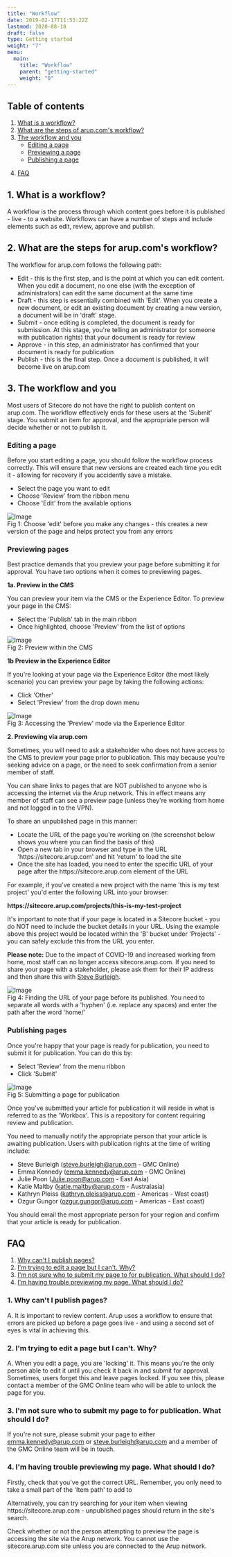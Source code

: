 ```yaml
---
title: "Workflow"
date: 2019-02-17T11:53:22Z
lastmod: 2020-08-18
draft: false
type: Getting started
weight: "7"
menu:
  main:
    title: "Workflow"
    parent: "getting-started"
    weight: "0"
---
```


<section class="container" id="">
	<div class="rich-text">
		<div class="reveal rich-text__content">
			<h2>Table of contents</h2>
		</div>
	</div>
</section>
<section class="container">
	<div class="menu_row">
		<div class="menu_section two">
			<ol class="header-list">
				<li>
					<a href="#what">What is a workflow?</a>
				</li>
				<li>
					<a href="#steps">What are the steps of arup.com's workflow?</a>
				</li>
				<li>
					<a href="#workflow">The workflow and you</a>
					<ul class="sub-header-list">
						<li>
							<a href="#editing">Editing a page</a>
						</li>
						<li>
							<a href="#previewing">Previewing a page</a>
						</li>
						<li>
							<a href="#publishing">Publishing a page</a>
						</li>
					</ul>
				</li>
			</ol>
		</div>
		<div class="menu_section two">
			<ol class="header-list second" start="4">
				<li>
					<a href="#faq">FAQ</a>
				</li>
			</ol>
		</div>
	</div>
</section>
<section class="container" id="what">
	<div class="rich-text">
		<div class="reveal rich-text__content">
			<h2>1. What is a workflow?</h2>
			<p>A workflow is the process through which content goes before it is published - live - to a website. Workflows can have a number of steps and include elements such as edit, review, approve and publish.</p>
		</div>
	</div>
</section>
<section class="container" id="steps">
	<div class="rich-text">
		<div class="reveal rich-text__content">
			<h2>2. What are the steps for arup.com's workflow?</h2>
			<p>The workflow for arup.com follows the following path:</p>
			<ul>
				<li>Edit - this is the first step, and is the point at which you can edit content. When you edit a document, no one else (with the exception of administrators) can edit the same document at the same time</li>
				<li>Draft - this step is essentially combined with 'Edit'. When you create a new document, or edit an existing document by creating a new version, a document will be in 'draft' stage.</li>
				<li>Submit - once editing is completed, the document is ready for submission. At this stage, you're telling an administrator (or someone with publication rights) that your document is ready for review</li>
				<li>Approve - in this step, an administrator has confirmed that your document is ready for publication</li>
				<li>Publish - this is the final step. Once a document is published, it will become live on arup.com</li>
			</ul>
		</div>
	</div>
</section>
<section class="container" id="workflow">
	<div class="rich-text">
		<div class="reveal rich-text__content">
			<h2>3. The workflow and you</h2>
			<p>Most users of Sitecore do not have the right to publish content on arup.com. The workflow effectively ends for these users at the 'Submit' stage. You submit an item for approval, and the appropriate person will decide whether or not to publish it.</p>
			<h3><a id="editing" name="editing"></a>Editing a page</h3>
			<p>Before you start editing a page, you should follow the workflow process correctly. This will ensure that new versions are created each time you edit it - allowing for recovery if you accidently save a mistake.</p>
			<ul>
				<li>Select the page you want to edit</li>
				<li>Choose 'Review' from the ribbon menu</li>
				<li>Choose 'Edit' from the available options</li>
			</ul>
			<div class="training-image"><img alt="Image" class="mainImg" src="/images/workflow/edit-page.jpg"></div>
			<div class="halfbleed__detail">
				Fig 1: Choose 'edit' before you make any changes - this creates a new version of the page and helps protect you from any errors
			</div>
		</div>
	</div>
</section>
<section class="container">
	<div class="rich-text">
		<div class="reveal rich-text__content">
			<h3><a id="previewing" name="previewing"></a>Previewing pages</h3>
			<p>Best practice demands that you preview your page before submitting it for approval. You have two options when it comes to previewing pages.</p>
			<p><b>1a. Preview in the CMS</b></p>
			<p>You can preview your item via the CMS or the Experience Editor. To preview your page in the CMS:</p>
			<ul>
				<li>Select the 'Publish' tab in the main ribbon</li>
				<li>Once highlighted, choose 'Preview' from the list of options</li>
			</ul>
			<div class="training-image"><img alt="Image" class="mainImg" src="/images/workflow/preview-via-cms.jpg"></div>
			<div class="halfbleed__detail">
				Fig 2: Preview within the CMS
			</div>
			<p><b>1b Preview in the Experience Editor</b></p>
			<p>If you're looking at your page via the Experience Editor (the most likely scenario) you can preview your page by taking the following actions:</p>
			<ul>
				<li>Click 'Other'</li>
				<li>Select 'Preview' from the drop down menu</li>
			</ul>
			<div class="training-image"><img alt="Image" class="mainImg" src="/images/workflow/preview-experience-editor.jpg"></div>
			<div class="halfbleed__detail">
				Fig 3: Accessing the 'Preview' mode via the Experience Editor
			</div>
		</div>
	</div>
</section>
<section class="container">
	<div class="rich-text">
		<div class="reveal rich-text__content">
			<p><b>2. Previewing via arup.com</b></p>
			<p>Sometimes, you will need to ask a stakeholder who does not have access to the CMS to preview your page prior to publication. This may because you're seeking advice on a page, or the need to seek confirmation from a senior member of staff.</p>
			<p>You can share links to pages that are NOT published to anyone who is accessing the internet via the Arup network. This in effect means any member of staff can see a preview page (unless they're working from home and not logged in to the VPN).</p>
			<p>To share an unpublished page in this manner:</p>
			<ul>
				<li>Locate the URL of the page you're working on (the screenshot below shows you where you can find the basis of this)</li>
				<li>Open a new tab in your browser and type in the URL 'https://sitecore.arup.com' and hit 'return' to load the site</li>
				<li>Once the site has loaded, you need to enter the specific URL of your page after the https://sitecore.arup.com element of the URL</li>
			</ul>
			<p>For example, if you've created a new project with the name 'this is my test project' you'd enter the following URL into your browser:</p>
			<p><b>https://sitecore.arup.com/projects/this-is-my-test-project</b></p>
			<p>It's important to note that if your page is located in a Sitecore bucket - you do NOT need to include the bucket details in your URL. Using the example above this project would be located within the 'B' bucket under 'Projects' - you can safely exclude this from the URL you enter.</p>
			<p><b>Please note:</b> Due to the impact of COVID-19 and increased working from home, most staff can no longer access sitecore.arup.com. If you need to share your page with a stakeholder, please ask them for their IP address and then share this with <a href="mailto:steve.burleigh@arup.com">Steve Burleigh</a>.</p>
			<div class="training-image"><img alt="Image" class="mainImg" src="/images/workflow/item-path.jpg"></div>
			<div class="halfbleed__detail">
				Fig 4: Finding the URL of your page before its published. You need to separate all words with a 'hyphen' (i.e. replace any spaces) and enter the path after the word 'home/'
			</div>
		</div>
	</div>
</section>
<section class="container">
	<div class="rich-text">
		<div class="reveal rich-text__content">
			<h3><a id="publishing" name="publishing"></a>Publishing pages</h3>
			<p>Once you're happy that your page is ready for publication, you need to submit it for publication. You can do this by:</p>
			<ul>
				<li>Select 'Review' from the menu ribbon</li>
				<li>Click 'Submit'</li>
			</ul>
			<div class="training-image"><img alt="Image" class="mainImg" src="/images/workflow/submit-page.jpg"></div>
			<div class="halfbleed__detail">
				Fig 5: Submitting a page for publication
			</div>
			<p>Once you've submitted your article for publication it will reside in what is referred to as the 'Workbox'. This is a repository for content requiring review and publication.</p>
			<p>You need to manually notify the appropriate person that your article is awaiting publication. Users with publication rights at the time of writing include:</p>
			<ul>
				<li>Steve Burleigh (<a href="mailto:steve.burleigh@arup.com">steve.burleigh@arup.com</a> - GMC Online)
				</li>
				<li>Emma Kennedy (<a href="mailto:emma.kennedy@arup.com">emma.kennedy@arup.com</a> - GMC Online)
				</li>
				<li>Julie Poon (<a href="mailto:Julie.poon@arup.com">Julie.poon@arup.com</a> - East Asia)
				</li>
				<li>Katie Maltby (<a href="mailto:katie.maltby@arup.com">katie.maltby@arup.com</a> - Australasia)
				</li>
				<li>Kathryn Pleiss (<a href="mailto:kathryn.pleiss@arup.com">kathryn.pleiss@arup.com</a> - Americas - West coast)
				</li>
				<li>Ozgur Gungor (<a href="mailto:ozgur.gungor@arup.com">ozgur.gungor@arup.com</a> - Americas - East coast)
				</li>
			</ul>
			<p>You should email the most appropriate person for your region and confirm that your article is ready for publication.</p>
		</div>
	</div>
</section>
<section class="container" id="faq">
	<div class="rich-text">
		<div class="reveal rich-text__content">
			<h2>FAQ</h2>
			<ol class="header-list">
				<li>
					<a href="#faq-why">Why can't I publish pages?</a>
				</li>
				<li>
					<a href="#faq-edit">I'm trying to edit a page but I can't. Why?</a>
				</li>
				<li>
					<a href="#faq-submit">I'm not sure who to submit my page to for publication. What should I do?</a>
				</li>
				<li>
					<a href="#faq-preview">I'm having trouble previewing my page. What should I do?</a>
				</li>
			</ol>
			<h3><a id="faq-why" name="faq-why"></a>1. Why can't I publish pages?</h3>
			<p>A. It is important to review content. Arup uses a workflow to ensure that errors are picked up before a page goes live - and using a second set of eyes is vital in achieving this.</p>
			<h3><a id="faq-edit" name="faq-edit"></a>2. I'm trying to edit a page but I can't. Why?</h3>
			<p>A. When you edit a page, you are 'locking' it. This means you're the only person able to edit it until you check it back in and submit for approval. Sometimes, users forget this and leave pages locked. If you see this, please contact a member of the GMC Online team who will be able to unlock the page for you.</p>
			<h3><a id="faq-submit" name="faq-submit"></a>3. I'm not sure who to submit my page to for publication. What should I do?</h3>
			<p>If you're not sure, please submit your page to either <a href="mailto:emma.kennedy@arup.com">emma.kennedy@arup.com</a> or <a href="mailto:steve.burleigh@arup.com">steve.burleigh@arup.com</a> and a member of the GMC Online team will be in touch.</p>
			<h3><a id="faq-preview" name="faq-preview"></a>4. I'm having trouble previewing my page. What should I do?</h3>
			<p>Firstly, check that you've got the correct URL. Remember, you only need to take a small part of the 'Item path' to add to <a href="https://sitecore.arup.com" target="_blank"></a></p>
			<p>Alternatively, you can try searching for your item when viewing https://sitecore.arup.com - unpublished pages should return in the site's search.</p>
			<p>Check whether or not the person attempting to preview the page is accessing the site via the Arup network. You cannot use the sitecore.arup.com site unless you are connected to the Arup network.</p>
		</div>
	</div>
</section>